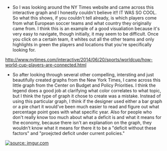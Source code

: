 - So I was looking around the NY Times website and came across this interactive graph and I honestly couldn't believe it!! IT WAS SO COOL. So what this shows, if you couldn't tell already, is which players come from what European soccer teams and what country they originally came from. I think this is an example of a good visualiation because it's very easy to navigate, though initially, it may seem to be difficult. Once you click on a certain team, it whites out all the other teams and only highlights in green the players and locations that you're specifically looking for.

http://www.nytimes.com/interactive/2014/06/20/sports/worldcup/how-world-cup-players-are-connected.html





- So after looking through several other compelling, intersting and just beautifully created graphs from the New York Times, I came across this little graph from the Center on Budget and Policy Priorities. I think the legend does a good job at clarifying what color correlates to what topic, but I think the type of graph it chose to create was a mistake. Instead of using this particular graph, I think if the designer used either a bar graph or a pie chart it would've been much easier to read and figure out what percentage point goes with what specific year. Also for people who don't really know too much about what a deficit is and what it means for the economy, because there isn't an explanation on the graph, they wouldn't know what it means for there it to be a "deficit without these factors" and "proejcted deficit under current policies."


<a href="http://imgur.com/HOhtRRu"><img src="http://i.imgur.com/HOhtRRu.png" title="source: imgur.com" /></a>
